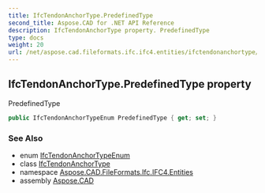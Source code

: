 ```yaml
---
title: IfcTendonAnchorType.PredefinedType
second_title: Aspose.CAD for .NET API Reference
description: IfcTendonAnchorType property. PredefinedType
type: docs
weight: 20
url: /net/aspose.cad.fileformats.ifc.ifc4.entities/ifctendonanchortype/predefinedtype/
---
```

## IfcTendonAnchorType.PredefinedType property

PredefinedType

```csharp
public IfcTendonAnchorTypeEnum PredefinedType { get; set; }
```

### See Also

* enum [IfcTendonAnchorTypeEnum](../../../aspose.cad.fileformats.ifc.ifc4.types/ifctendonanchortypeenum/)
* class [IfcTendonAnchorType](../)
* namespace [Aspose.CAD.FileFormats.Ifc.IFC4.Entities](../../ifctendonanchortype/)
* assembly [Aspose.CAD](../../../)


